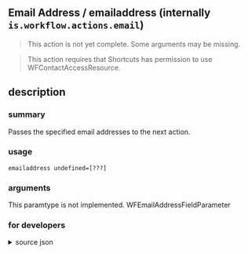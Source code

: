 
## Email Address / emailaddress (internally `is.workflow.actions.email`)

> This action is not yet complete. Some arguments may be missing.


> This action requires that Shortcuts has permission to use WFContactAccessResource.


## description
### summary
Passes the specified email addresses to the next action.


### usage
`emailaddress undefined=[???]`

### arguments
This paramtype is not implemented. WFEmailAddressFieldParameter

### for developers

<details><summary>source json</summary>
<p>
```json
{
	"ActionClass": "WFEmailAddressAction",
	"ActionKeywords": [
		"emails",
		"e-mails",
		"address"
	],
	"AppIdentifier": "com.apple.mobilemail",
	"Category": "Contacts",
	"Description": {
		"DescriptionSummary": "Passes the specified email addresses to the next action."
	},
	"Name": "Email Address",
	"Output": {
		"Multiple": true,
		"OutputName": "Email Address",
		"Types": [
			"WFEmailAddress"
		]
	},
	"Parameters": [
		{
			"Class": "WFEmailAddressFieldParameter",
			"Key": "WFEmailAddress",
			"Placeholder": "Type in an email address"
		}
	],
	"RequiredResources": [
		"WFContactAccessResource"
	],
	"Subcategory": "Email"
}
```
</p></details>
